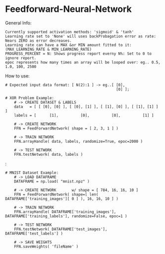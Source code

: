 # Feedforward-Neural-Network

General Info:

    Currently supported activation methods: 'sigmoid' & 'tanh'
    Learning rate set to 'None' will uses backProbagation error as rate: Nears ZERO as error decreases.
    Learning rate can have a MAX &or MIN amount fitted to it: (MAX_LEARNING_RATE & MIN_LEARNING_RATE)
    PROGRESS_PERCENT = N: Shows progress report everny N%: Set to 0 to ignore report.
    epoc represents how many times an array will be looped over: eg.. 0.5, 1.0, 100, 2500

How to use:

    # Expected input data format: [ N(2):1 ] -> eg..[ [0], 
                                                      [0] ];

    # XOR Problem Example:
        # -> CREATE DATASET & LABELS
        data   = [ [ [0], [0] ], [ [0], [1] ], [ [1], [0] ], [ [1], [1] ] ]
        labels = [      [1],          [0],          [0],          [1] ]

        # -> CREATE NETWORK
        FFN = FeedForwardNetwork( shape = [ 2, 3, 1 ] )
        
        # -> TRAIN NETWORK
        FFN.arrayHandle( data, labels, randomize=True, epoc=2000 )
        
        # -> TEST NETWORK
        FFN.testNetwork( data, labels )
:

    # MNIST Dataset Example:
        # -> LOAD DATAFRAME
        DATAFRAME = np.load( "mnist.npz" )

        # -> CREATE NETWORK       w/ shape = [ 784, 16, 16, 10 ]
        FFN = FeedForwardNetwork( shape=[ len( DATAFRAME['training_images'][ 0 ] ), 16, 16, 10 ] )

        # -> TRAIN NETWORK
        FFN.arrayHandle( DATAFRAME['training_images'], DATAFRAME['training_labels'], randomize=False, epoc=1 )

        # -> TEST NETWORK
        FFN.testNetwork( DATAFRAME['test_images'], DATAFRAME['test_labels'] )
        
        # -> SAVE WEIGHTS
        FFN.saveWeights( 'fileName' )
